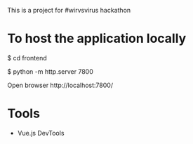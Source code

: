 This is a project for #wirvsvirus hackathon

# To host the application locally
$ cd frontend

$ python -m http.server 7800

Open browser http://localhost:7800/

# Tools
* Vue.js DevTools
